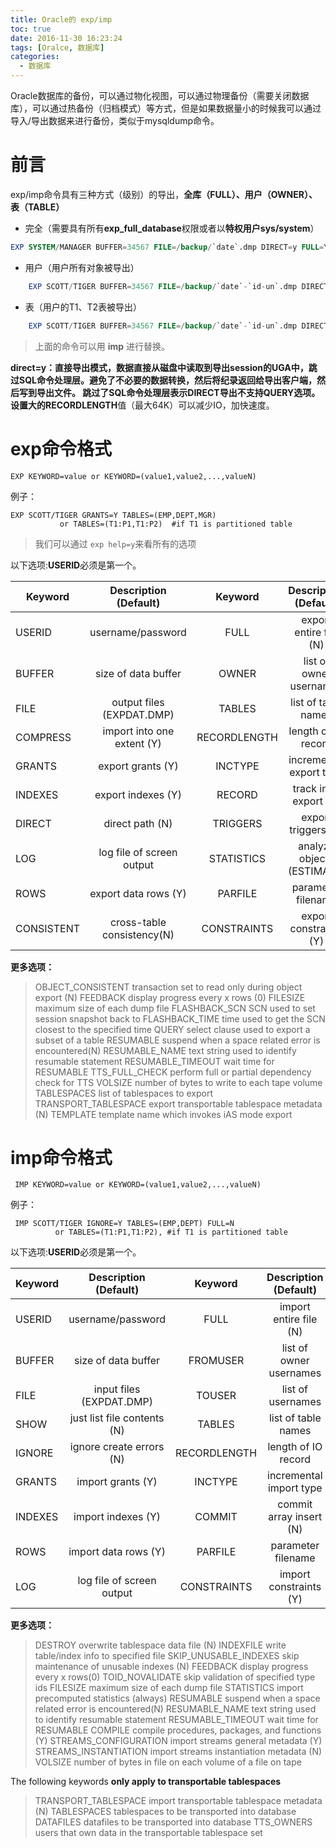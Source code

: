 ```yaml
---
title: Oracle的 exp/imp
toc: true
date: 2016-11-30 16:23:24
tags: [Oralce, 数据库]
categories: 
  - 数据库
---
```

Oracle数据库的备份，可以通过物化视图，可以通过物理备份（需要关闭数据库），可以通过热备份（归档模式）等方式，但是如果数据量小的时候我可以通过导入/导出数据来进行备份，类似于mysqldump命令。
<!--more-->
# 前言
exp/imp命令具有三种方式（级别）的导出，**全库（FULL）、用户（OWNER）、表（TABLE）**
- 完全（需要具有所有**exp_full_database**权限或者以**特权用户sys/system**）
```sql
EXP SYSTEM/MANAGER BUFFER=34567 FILE=/backup/`date`.dmp DIRECT=y FULL=Y
```
- 用户（用户所有对象被导出）
```sql
	EXP SCOTT/TIGER BUFFER=34567 FILE=/backup/`date`-`id-un`.dmp DIRECT=y OWNER=SCOTT
```
- 表（用户的T1、T2表被导出）
```sql
	EXP SCOTT/TIGER BUFFER=34567 FILE=/backup/`date`-`id-un`.dmp DIRECT=y OWNER=SCOTT TABLES=(T1,T2)
```
> 上面的命令可以用 **imp** 进行替换。 

**direct=y：**直接导出模式，数据直接从磁盘中读取到导出session的UGA中，跳过SQL命令处理层。避免了不必要的数据转换，然后将纪录返回给导出客户端，然后写到导出文件。 
跳过了SQL命令处理层表示DIRECT导出不支持QUERY选项。
设置大的**RECORDLENGTH**值（最大64K）可以减少IO，加快速度。
# exp命令格式

	EXP KEYWORD=value or KEYWORD=(value1,value2,...,valueN)
例子：

	EXP SCOTT/TIGER GRANTS=Y TABLES=(EMP,DEPT,MGR)
	           or TABLES=(T1:P1,T1:P2)  #if T1 is partitioned table
> 我们可以通过 `exp help=y`来看所有的选项

以下选项:**USERID**必须是第一个。

|Keyword    |Description (Default)      |Keyword      |Description (Default)|
|-----------|:-------------------------:|:-----------:|:-------------------:|
|USERID     |username/password          |FULL         |export entire file (N)|
|BUFFER     |size of data buffer        |OWNER        |list of owner usernames|
|FILE       |output files (EXPDAT.DMP)  |TABLES       |list of table names|
|COMPRESS   |import into one extent (Y) |RECORDLENGTH |length of IO record|
|GRANTS     |export grants (Y)          |INCTYPE      |incremental export type|
|INDEXES    |export indexes (Y)         |RECORD       |track incr. export (Y)|
|DIRECT     |direct path (N)            |TRIGGERS     |export triggers (Y)|
|LOG        |log file of screen output  |STATISTICS   |analyze objects (ESTIMATE)|
|ROWS       |export data rows (Y)       |PARFILE      |parameter filename|
|CONSISTENT |cross-table consistency(N) |CONSTRAINTS  |export constraints (Y)|

**更多选项：**
>OBJECT_CONSISTENT    transaction set to read only during object export (N)
>FEEDBACK             display progress every x rows (0)
>FILESIZE             maximum size of each dump file
>FLASHBACK_SCN        SCN used to set session snapshot back to
>FLASHBACK_TIME       time used to get the SCN closest to the specified time
>QUERY                select clause used to export a subset of a table
>RESUMABLE            suspend when a space related error is encountered(N)
>RESUMABLE_NAME       text string used to identify resumable statement
>RESUMABLE_TIMEOUT    wait time for RESUMABLE 
>TTS_FULL_CHECK       perform full or partial dependency check for TTS
>VOLSIZE              number of bytes to write to each tape volume
>TABLESPACES          list of tablespaces to export
>TRANSPORT_TABLESPACE export transportable tablespace metadata (N)
>TEMPLATE             template name which invokes iAS mode export

# imp命令格式

     IMP KEYWORD=value or KEYWORD=(value1,value2,...,valueN)
例子：

     IMP SCOTT/TIGER IGNORE=Y TABLES=(EMP,DEPT) FULL=N
              or TABLES=(T1:P1,T1:P2), #if T1 is partitioned table

以下选项:**USERID**必须是第一个。

|Keyword  |Description (Default)       |Keyword      |Description (Default)|
|---------|:--------------------------:|:-----------:|:-------------------:|
|USERID   |username/password           |FULL         |import entire file (N)|
|BUFFER   |size of data buffer         |FROMUSER     |list of owner usernames|
|FILE     |input files (EXPDAT.DMP)    |TOUSER       |list of usernames|
|SHOW     |just list file contents (N) |TABLES       |list of table names|
|IGNORE   |ignore create errors (N)    |RECORDLENGTH |length of IO record|
|GRANTS   |import grants (Y)           |INCTYPE      |incremental import type|
|INDEXES  |import indexes (Y)          |COMMIT       |commit array insert (N)|
|ROWS     |import data rows (Y)        |PARFILE      |parameter filename|
|LOG      |log file of screen output   |CONSTRAINTS  |import constraints (Y)|

**更多选项：**
>DESTROY                overwrite tablespace data file (N)
>INDEXFILE              write table/index info to specified file
>SKIP_UNUSABLE_INDEXES  skip maintenance of unusable indexes (N)
>FEEDBACK               display progress every x rows(0)
>TOID_NOVALIDATE        skip validation of specified type ids 
>FILESIZE               maximum size of each dump file
>STATISTICS             import precomputed statistics (always)
>RESUMABLE              suspend when a space related error is encountered(N)
>RESUMABLE_NAME         text string used to identify resumable statement
>RESUMABLE_TIMEOUT      wait time for RESUMABLE 
>COMPILE                compile procedures, packages, and functions (Y)
>STREAMS_CONFIGURATION  import streams general metadata (Y)
>STREAMS_INSTANTIATION  import streams instantiation metadata (N)
>VOLSIZE                number of bytes in file on each volume of a file on tape

The following keywords **only apply to transportable tablespaces**
>TRANSPORT_TABLESPACE import transportable tablespace metadata (N)
>TABLESPACES tablespaces to be transported into database
>DATAFILES datafiles to be transported into database
>TTS_OWNERS users that own data in the transportable tablespace set
